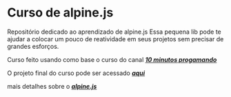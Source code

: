 # Curso de alpine.js
Repositório dedicado ao aprendizado de alpine.js
Essa pequena lib pode te ajudar a colocar um pouco de reatividade em seus projetos sem precisar de grandes esforços.

Curso feito usando como base o curso do canal ***[10 minutos progamando](https://www.youtube.com/playlist?list=PLs4YDKCLLrp-8DyeKNOZ4DJVQu-ue74JB)*** 

O projeto final do curso pode ser acessado ***[aqui](https://project-rick-and-morty-api.jandemasmo.com/)***

mais detalhes sobre o ***[alpine.js](https://github.com/alpinejs/alpine)***


